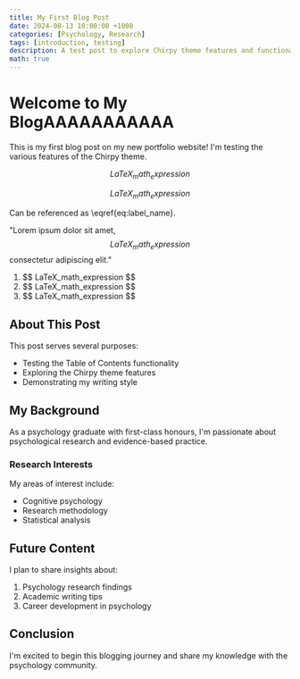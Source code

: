 ```yaml
---
title: My First Blog Post
date: 2024-08-13 10:00:00 +1000
categories: [Psychology, Research]
tags: [introduction, testing]
description: A test post to explore Chirpy theme features and functionality.
math: true
---
```


# Welcome to My BlogAAAAAAAAAAA

This is my first blog post on my new portfolio website! I'm testing the various features of the Chirpy theme.

<!-- Block math, keep all blank lines -->

$$
LaTeX_math_expression
$$

<!-- Equation numbering, keep all blank lines  -->

$$
\begin{equation}
  LaTeX_math_expression
  \label{eq:label_name}
\end{equation}
$$

Can be referenced as \eqref{eq:label_name}.

<!-- Inline math in lines, NO blank lines -->

"Lorem ipsum dolor sit amet, $$ LaTeX_math_expression $$ consectetur adipiscing elit."

<!-- Inline math in lists, escape the first `$` -->

1. \$$ LaTeX_math_expression $$
2. \$$ LaTeX_math_expression $$
3. \$$ LaTeX_math_expression $$

## About This Post

This post serves several purposes:
- Testing the Table of Contents functionality
- Exploring the Chirpy theme features
- Demonstrating my writing style

## My Background

As a psychology graduate with first-class honours, I'm passionate about psychological research and evidence-based practice.

### Research Interests

My areas of interest include:
- Cognitive psychology
- Research methodology
- Statistical analysis

## Future Content

I plan to share insights about:
1. Psychology research findings
2. Academic writing tips
3. Career development in psychology

## Conclusion

I'm excited to begin this blogging journey and share my knowledge with the psychology community.
